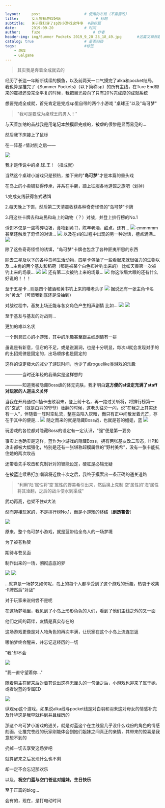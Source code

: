 ```yaml
---

layout:     post   				    # 使用的布局（不需要改）
title:      女人哪有游戏好玩 				# 标题 
subtitle:   关于我打穿了sp的小游戏这件事  #副标题
date:       2019-09-20 				# 时间
author:     fuze 						# 作者
header-img: img/Summer Pockets 2019_9_20 23_18_49.jpg     	#这篇文章标题背景图片
catalog: true 						# 是否归档
tags:								#标签
    - 游戏
    - Galgame
---
```


>其实我是奔着全成就去的

经历了长达一年断断续续的摸鱼，以及前两天一口气摸完了alka和pocket结局，我也算是推完了《Summer Pockets》（以下简称sp）的所有主线，在Ture End带来的震撼还没完全平复的时候，我把目光投向了只有20%完成度的成就系统

想要完成全成就，首先肯定是完成sp里自带的两个小游戏
"桌球王"以及"岛可梦"

>"我可是要成为桌球王的男人！"

与天善加纳的首战我是用笔记本触摸屏完成的，被虐的很惨是显而易见的...

然后我下床接上了鼠标

在一阵基♂情对削之后——

![](https://raw.githubusercontent.com/NoordZeedebuTirpitz/pic/master/Summer%20Pockets%20%EF%BC%97%E6%9C%88%EF%BC%92%EF%BC%99%E6%97%A5%202019_9_20%2021_16_52.png)

我才是传说中的桌.球.王！（指成就）

当然这个桌球小游戏只是预热，接下来的"**岛可梦**"才是本篇的重头戏

在岛上的小卖铺获得传承，并系在手腕，踏上征服各地道馆之旅吧（划掉）

1.完成支线获得各式诱饵

2.每天晚上下饵，然后第二天清晨收获各种奇奇怪怪的"岛可梦"卡牌

3.用这些卡牌去和岛民和岛上的动物（？）对战，并登上排行榜的No.1

诱饵不仅是一些零碎垃圾，食物到黄书，陈年老酒，甜点，还有...
![](https://raw.githubusercontent.com/NoordZeedebuTirpitz/pic/master/Summer%20Pockets%20%EF%BC%98%E6%9C%88%EF%BC%97%E6%97%A5%20%20%20%E6%9E%AB%E7%AC%9B%E6%B1%89%E5%8C%96%E7%BB%84%EF%BC%B6%EF%BD%85%EF%BD%92%EF%BC%91%EF%BC%8E%EF%BC%95%202019_9_20%2017_49_02.png)
emmmmm甚至还触发了奇怪的对话...
![](https://raw.githubusercontent.com/NoordZeedebuTirpitz/pic/master/Summer%20Pockets%20%EF%BC%98%E6%9C%88%EF%BC%97%E6%97%A5%20%20%20%E6%9E%AB%E7%AC%9B%E6%B1%89%E5%8C%96%E7%BB%84%EF%BC%B6%EF%BD%85%EF%BD%92%EF%BC%91%EF%BC%8E%EF%BC%95%202019_9_20%2017_52_34.png)
以及在sl的过程中出现的另一种对话，槽点满满...
![](https://raw.githubusercontent.com/NoordZeedebuTirpitz/pic/master/Summer%20Pockets%20%EF%BC%98%E6%9C%88%EF%BC%97%E6%97%A5%20%20%20%E6%9E%AB%E7%AC%9B%E6%B1%89%E5%8C%96%E7%BB%84%EF%BC%B6%EF%BD%85%EF%BD%92%EF%BC%91%EF%BC%8E%EF%BC%95%202019_9_20%2018_02_47.png)

除了这些奇奇怪怪的诱饵，"岛可梦"卡牌也包含了各种匪夷所思的东西

除去三星及以下的各种岛屿生活动物，四星卡包括了一些看起来就很强力的生物以及...主角的两个基友和稻荷（都是被某个白色布片钓出来的）
比如天善第一次被钓上来的场景...
![](https://raw.githubusercontent.com/NoordZeedebuTirpitz/pic/master/Summer%20Pockets%20%EF%BC%98%E6%9C%88%EF%BC%97%E6%97%A5%20%20%20%E6%9E%AB%E7%AC%9B%E6%B1%89%E5%8C%96%E7%BB%84%EF%BC%B6%EF%BD%85%EF%BD%92%EF%BC%91%EF%BC%8E%EF%BC%95%202019_9_20%2017_56_05%20(2).png)
![](https://raw.githubusercontent.com/NoordZeedebuTirpitz/pic/master/Summer%20Pockets%20%EF%BC%98%E6%9C%88%EF%BC%97%E6%97%A5%20%20%20%E6%9E%AB%E7%AC%9B%E6%B1%89%E5%8C%96%E7%BB%84%EF%BC%B6%EF%BD%85%EF%BD%92%EF%BC%91%EF%BC%8E%EF%BC%95%202019_9_20%2017_56_19.png)
还有第二次被钓上来的场景...
![](https://raw.githubusercontent.com/NoordZeedebuTirpitz/pic/master/Summer%20Pockets%20%EF%BC%98%E6%9C%88%EF%BC%91%E6%97%A5%20%20%20%E6%9E%AB%E7%AC%9B%E6%B1%89%E5%8C%96%E7%BB%84%EF%BC%B6%EF%BD%85%EF%BD%92%EF%BC%91%EF%BC%8E%EF%BC%95%202019_9_20%2019_47_32.png)
你这浓眉大眼的还有什么好说的！！！

至于五星卡...则是四个被酒和黄书钓上来的糟老头子
![](https://raw.githubusercontent.com/NoordZeedebuTirpitz/pic/master/IMG_3069.JPG)
据说还有一张主角卡名为"黄龙"（可惜我到底还是没抽到）

对战过程中，基友上场还能与各女角色产生相声剧情
比如...
![](https://raw.githubusercontent.com/NoordZeedebuTirpitz/pic/master/Summer%20Pockets%20%EF%BC%98%E6%9C%88%EF%BC%97%E6%97%A5%20%20%20%E6%9E%AB%E7%AC%9B%E6%B1%89%E5%8C%96%E7%BB%84%EF%BC%B6%EF%BD%85%EF%BD%92%EF%BC%91%EF%BC%8E%EF%BC%95%202019_9_20%2018_17_05.png)
![](https://raw.githubusercontent.com/NoordZeedebuTirpitz/pic/master/Summer%20Pockets%20%EF%BC%98%E6%9C%88%EF%BC%97%E6%97%A5%20%20%20%E6%9E%AB%E7%AC%9B%E6%B1%89%E5%8C%96%E7%BB%84%EF%BC%B6%EF%BD%85%EF%BD%92%EF%BC%91%EF%BC%8E%EF%BC%95%202019_9_20%2018_17_11.png)

至于基友与基友的对战则...

更加的难以名状

一个别具匠心的小游戏，其中的乐趣甚至跟主线剧情有一拼

虽说是有新意，但它的不足，或是说漏洞，也是十分明显，每次sl就会发现对手的的出招规律是固定的，出场顺序也是固定的

这样的设定极大的减少了游玩时间，也少了点roguelike类游戏的乐趣

————当时还年轻的我确实是这样想的

————知道我被隐藏Boss虐的体无完肤，我才明白**这方便的sl设定充满了staff对玩家的人道主义关怀**

当我在开局通过sl抽卡击败羽未，登上前十名，再一路过关斩将，将排行榜第一的"玄武"（就是白羽的爷爷）淦翻的时候，这老头往旁一闪，说"在我之上其实还有一人"，伴随着一阵时空乱流，整座岛陷入灰暗，而只有正中间散发着光芒，存在于其中的便是...
![](https://raw.githubusercontent.com/NoordZeedebuTirpitz/pic/master/Summer%20Pockets%20%EF%BC%98%E6%9C%88%EF%BC%94%E6%97%A5%20%20%20%E6%9E%AB%E7%AC%9B%E6%B1%89%E5%8C%96%E7%BB%84%EF%BC%B6%EF%BD%85%EF%BD%92%EF%BC%91%EF%BC%8E%EF%BC%95%202019_9_20%2020_11_17.png)
随之而来的就是隐藏Boss战，也就是苍的姐姐，蓝
![](https://raw.githubusercontent.com/NoordZeedebuTirpitz/pic/master/Summer%20Pockets%20%EF%BC%98%E6%9C%88%EF%BC%94%E6%97%A5%20%20%20%E6%9E%AB%E7%AC%9B%E6%B1%89%E5%8C%96%E7%BB%84%EF%BC%B6%EF%BD%85%EF%BD%92%EF%BC%91%EF%BC%8E%EF%BC%95%202019_9_20%2020_09_54.png)

玩游戏的各位都对隐藏Boss的设定有一定认识，"强"便是第一要务

事实上也确实是这样，蓝作为小游戏的隐藏Boss，拥有两张基友改二形态，HP和攻击都被大幅强化，特别是还有一张堪称超模属性的"野村美希"，没有一张卡能抗住她的两次攻击

还带着先手攻击和克制针对的智能设定，硬肛是必输无疑

在被蓝连续吊打加嘲讽将近数十次之后，我终于摸索出一条正确的通关道路

>"利用'陆'属性将'空'属性的野美希引出来，然后换上克制'空'属性的'海'属性将其淦翻，之后的战斗便水到渠成"

武功再高，也架不住sl大法

然而迎接玩家的，不是排行榜No.1，而是小游戏的终结（**剧透警告**）

![](https://raw.githubusercontent.com/NoordZeedebuTirpitz/pic/master/Summer%20Pockets%20%EF%BC%98%E6%9C%88%EF%BC%94%E6%97%A5%20%20%20%E6%9E%AB%E7%AC%9B%E6%B1%89%E5%8C%96%E7%BB%84%EF%BC%B6%EF%BD%85%EF%BD%92%EF%BC%91%EF%BC%8E%EF%BC%95%202019_9_20%2020_52_52.png)

原来，整个岛可梦小游戏，就是蓝带给全岛人的一场梦境

为了被苍称赞

期待与苍见面

制作出来的一场，彻彻底底的梦

![](https://raw.githubusercontent.com/NoordZeedebuTirpitz/pic/master/Summer%20Pockets%20%EF%BC%98%E6%9C%88%EF%BC%94%E6%97%A5%20%20%20%E6%9E%AB%E7%AC%9B%E6%B1%89%E5%8C%96%E7%BB%84%EF%BC%B6%EF%BD%85%EF%BD%92%EF%BC%91%EF%BC%8E%EF%BC%95%202019_9_20%2020_53_57.png)
![](https://raw.githubusercontent.com/NoordZeedebuTirpitz/pic/master/Summer%20Pockets%20%EF%BC%98%E6%9C%88%EF%BC%94%E6%97%A5%20%20%20%E6%9E%AB%E7%AC%9B%E6%B1%89%E5%8C%96%E7%BB%84%EF%BC%B6%EF%BD%85%EF%BD%92%EF%BC%91%EF%BC%8E%EF%BC%95%202019_9_20%2020_54_06.png)

...就算是一场梦又如何呢，岛上的每个人都享受到了这个游戏的乐趣，热衷于收集卡牌然后"对战"

对于玩家来说何尝不是呢

在这场梦境里，我见到了小岛上形形色色的人们，看到了他们主线之外的又一面

他们之间的羁绊，友情是真实存在的

这场游戏更像是对人物角色的再次丰满，让玩家在这个小岛上流连忘返

哪怕梦终会醒来，并忘记这经历的一切

"我"却不会

![](https://raw.githubusercontent.com/NoordZeedebuTirpitz/pic/master/Summer%20Pockets%20%EF%BC%98%E6%9C%88%EF%BC%94%E6%97%A5%20%20%20%E6%9E%AB%E7%AC%9B%E6%B1%89%E5%8C%96%E7%BB%84%EF%BC%B6%EF%BD%85%EF%BD%92%EF%BC%91%EF%BC%8E%EF%BC%95%202019_9_20%2020_54_51.png)

"我一直守望着你..."

随着男主在醒来后对着苍说出这样无厘头的一句话之后，小游戏也迎来了属于她，或者说蓝的专属ED

![](https://raw.githubusercontent.com/NoordZeedebuTirpitz/pic/master/Summer%20Pockets%20%EF%BC%98%E6%9C%88%EF%BC%94%E6%97%A5%20%20%20%E6%9E%AB%E7%AC%9B%E6%B1%89%E5%8C%96%E7%BB%84%EF%BC%B6%EF%BD%85%EF%BD%92%EF%BC%91%EF%BC%8E%EF%BC%95%202019_9_20%2020_59_33.png)

纵观sp这个游戏，如果说alka线与pocket线是对白羽和羽未这对母女的情感补完及升华这是我早就料到并且经历的

那这个岛可梦小游戏的通关，就是对蓝这个在主线里几乎没什么戏份的角色的情感刻画，让推完苍线的玩家刚能体会到她们姐妹之间真正的亲情，其带来的惊喜是我意想不到的

扔掉一切去享受这场梦吧

就算醒来之后发现什么也不剩

却一定不会忘记那欢乐

以及，**祝空门蓝与空门苍这对姐妹，生日快乐**

至于正篇的blog...

会有的，现在，是打电动时间
